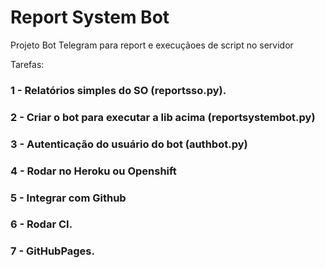 # Report System Bot

Projeto Bot Telegram para report e execuçãoes de script no servidor

Tarefas:

### 1 - Relatórios simples do SO (reportsso.py).
### 2 - Criar o bot para executar a lib acima (reportsystembot.py)
### 3 - Autenticação do usuário do bot (authbot.py)
### 4 - Rodar no Heroku ou Openshift
### 5 - Integrar com Github
### 6 - Rodar CI.
### 7 - GitHubPages.
